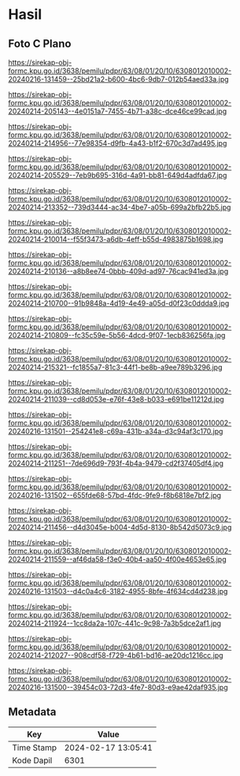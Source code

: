 # Hasil

## Foto C Plano

https://sirekap-obj-formc.kpu.go.id/3638/pemilu/pdpr/63/08/01/20/10/6308012010002-20240216-131459--25bd21a2-b600-4bc6-9db7-012b54aed33a.jpg

https://sirekap-obj-formc.kpu.go.id/3638/pemilu/pdpr/63/08/01/20/10/6308012010002-20240214-205143--4e0151a7-7455-4b71-a38c-dce46ce99cad.jpg

https://sirekap-obj-formc.kpu.go.id/3638/pemilu/pdpr/63/08/01/20/10/6308012010002-20240214-214956--77e98354-d9fb-4a43-b1f2-670c3d7ad495.jpg

https://sirekap-obj-formc.kpu.go.id/3638/pemilu/pdpr/63/08/01/20/10/6308012010002-20240214-205529--7eb9b695-316d-4a91-bb81-649d4adfda67.jpg

https://sirekap-obj-formc.kpu.go.id/3638/pemilu/pdpr/63/08/01/20/10/6308012010002-20240214-213352--739d3444-ac34-4be7-a05b-699a2bfb22b5.jpg

https://sirekap-obj-formc.kpu.go.id/3638/pemilu/pdpr/63/08/01/20/10/6308012010002-20240214-210014--f55f3473-a6db-4eff-b55d-4983875b1698.jpg

https://sirekap-obj-formc.kpu.go.id/3638/pemilu/pdpr/63/08/01/20/10/6308012010002-20240214-210136--a8b8ee74-0bbb-409d-ad97-76cac941ed3a.jpg

https://sirekap-obj-formc.kpu.go.id/3638/pemilu/pdpr/63/08/01/20/10/6308012010002-20240214-210700--91b9848a-4d19-4e49-a05d-d0f23c0ddda9.jpg

https://sirekap-obj-formc.kpu.go.id/3638/pemilu/pdpr/63/08/01/20/10/6308012010002-20240214-210809--fc35c59e-5b56-4dcd-9f07-1ecb836256fa.jpg

https://sirekap-obj-formc.kpu.go.id/3638/pemilu/pdpr/63/08/01/20/10/6308012010002-20240214-215321--fc1855a7-81c3-44f1-be8b-a9ee789b3296.jpg

https://sirekap-obj-formc.kpu.go.id/3638/pemilu/pdpr/63/08/01/20/10/6308012010002-20240214-211039--cd8d053e-e76f-43e8-b033-e691be11212d.jpg

https://sirekap-obj-formc.kpu.go.id/3638/pemilu/pdpr/63/08/01/20/10/6308012010002-20240216-131501--254241e8-c69a-431b-a34a-d3c94af3c170.jpg

https://sirekap-obj-formc.kpu.go.id/3638/pemilu/pdpr/63/08/01/20/10/6308012010002-20240214-211251--7de696d9-793f-4b4a-9479-cd2f37405df4.jpg

https://sirekap-obj-formc.kpu.go.id/3638/pemilu/pdpr/63/08/01/20/10/6308012010002-20240216-131502--655fde68-57bd-4fdc-9fe9-f8b6818e7bf2.jpg

https://sirekap-obj-formc.kpu.go.id/3638/pemilu/pdpr/63/08/01/20/10/6308012010002-20240214-211456--d4d3045e-b004-4d5d-8130-8b542d5073c9.jpg

https://sirekap-obj-formc.kpu.go.id/3638/pemilu/pdpr/63/08/01/20/10/6308012010002-20240214-211559--af46da58-f3e0-40b4-aa50-4f00e4653e65.jpg

https://sirekap-obj-formc.kpu.go.id/3638/pemilu/pdpr/63/08/01/20/10/6308012010002-20240216-131503--d4c0a4c6-3182-4955-8bfe-4f634cd4d238.jpg

https://sirekap-obj-formc.kpu.go.id/3638/pemilu/pdpr/63/08/01/20/10/6308012010002-20240214-211924--1cc8da2a-107c-441c-9c98-7a3b5dce2af1.jpg

https://sirekap-obj-formc.kpu.go.id/3638/pemilu/pdpr/63/08/01/20/10/6308012010002-20240214-212027--908cdf58-f729-4b61-bd16-ae20dc1216cc.jpg

https://sirekap-obj-formc.kpu.go.id/3638/pemilu/pdpr/63/08/01/20/10/6308012010002-20240216-131500--39454c03-72d3-4fe7-80d3-e9ae42daf935.jpg


## Metadata

| Key        | Value               |
| ---------- | ------------------- |
| Time Stamp | 2024-02-17 13:05:41 |
| Kode Dapil | 6301                |



